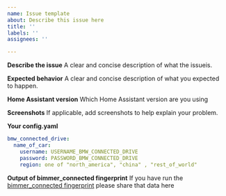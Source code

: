 ```yaml
---
name: Issue template
about: Describe this issue here
title: ''
labels: ''
assignees: ''

---
```


**Describe the issue**
A clear and concise description of what the issueis.

**Expected behavior**
A clear and concise description of what you expected to happen.

**Home Assistant version**
Which Home Assistant version are you using

**Screenshots**
If applicable, add screenshots to help explain your problem.

**Your config.yaml**
```yaml
bmw_connected_drive:
  name_of_car:
    username: USERNAME_BMW_CONNECTED_DRIVE
    password: PASSWORD_BMW_CONNECTED_DRIVE
    region: one of "north_america", "china" , "rest_of_world"
````

**Output of bimmer_connected fingerprint**
If you have run the [bimmer_connected fingerprint](https://github.com/bimmerconnected/bimmer_connected#data-contributions) please share that data here
